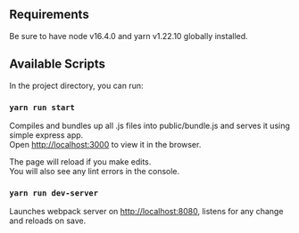 ## Requirements

Be sure to have node v16.4.0 and yarn v1.22.10 globally installed.

## Available Scripts

In the project directory, you can run:

### `yarn run start`

Compiles and bundles up all .js files into public/bundle.js and serves it using simple express app.\
Open [http://localhost:3000](http://localhost:3000) to view it in the browser.

The page will reload if you make edits.\
You will also see any lint errors in the console.

### `yarn run dev-server`

Launches webpack server on [http://localhost:8080](http://localhost:8080), listens for any change and reloads on save.

